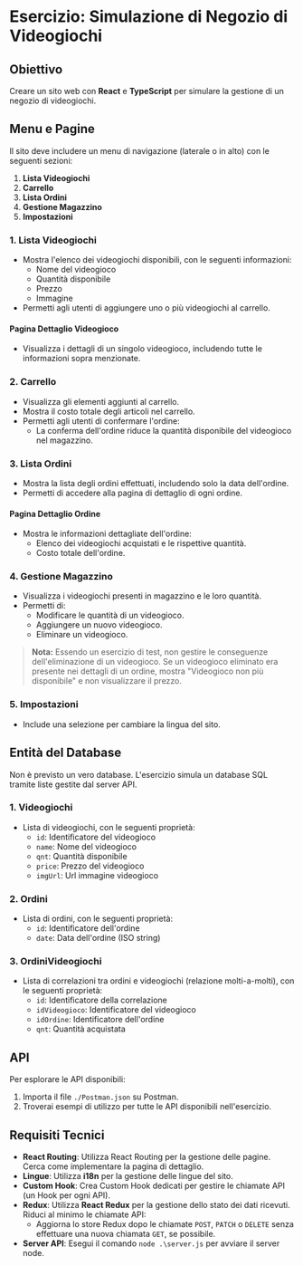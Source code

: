 # Esercizio: Simulazione di Negozio di Videogiochi

## Obiettivo

Creare un sito web con **React** e **TypeScript** per simulare la gestione di un negozio di videogiochi.

## Menu e Pagine

Il sito deve includere un menu di navigazione (laterale o in alto) con le seguenti sezioni:

1. **Lista Videogiochi**
2. **Carrello**
3. **Lista Ordini**
4. **Gestione Magazzino**
5. **Impostazioni**

### 1. Lista Videogiochi

- Mostra l'elenco dei videogiochi disponibili, con le seguenti informazioni:
  - Nome del videogioco
  - Quantità disponibile
  - Prezzo
  - Immagine
- Permetti agli utenti di aggiungere uno o più videogiochi al carrello.

#### Pagina Dettaglio Videogioco

- Visualizza i dettagli di un singolo videogioco, includendo tutte le informazioni sopra menzionate.

### 2. Carrello

- Visualizza gli elementi aggiunti al carrello.
- Mostra il costo totale degli articoli nel carrello.
- Permetti agli utenti di confermare l'ordine:
  - La conferma dell'ordine riduce la quantità disponibile del videogioco nel magazzino.

### 3. Lista Ordini

- Mostra la lista degli ordini effettuati, includendo solo la data dell'ordine.
- Permetti di accedere alla pagina di dettaglio di ogni ordine.

#### Pagina Dettaglio Ordine

- Mostra le informazioni dettagliate dell'ordine:
  - Elenco dei videogiochi acquistati e le rispettive quantità.
  - Costo totale dell'ordine.

### 4. Gestione Magazzino

- Visualizza i videogiochi presenti in magazzino e le loro quantità.
- Permetti di:
  - Modificare le quantità di un videogioco.
  - Aggiungere un nuovo videogioco.
  - Eliminare un videogioco.

> **Nota:** Essendo un esercizio di test, non gestire le conseguenze dell'eliminazione di un videogioco.
> Se un videogioco eliminato era presente nei dettagli di un ordine, mostra "Videogioco non più disponibile" e non visualizzare il prezzo.

### 5. Impostazioni

- Include una selezione per cambiare la lingua del sito.

## Entità del Database

Non è previsto un vero database. L'esercizio simula un database SQL tramite liste gestite dal server API.

### 1. Videogiochi

- Lista di videogiochi, con le seguenti proprietà:
  - `id`: Identificatore del videogioco
  - `name`: Nome del videogioco
  - `qnt`: Quantità disponibile
  - `price`: Prezzo del videogioco
  - `imgUrl`: Url immagine videogioco

### 2. Ordini

- Lista di ordini, con le seguenti proprietà:
  - `id`: Identificatore dell'ordine
  - `date`: Data dell'ordine (ISO string)

### 3. OrdiniVideogiochi

- Lista di correlazioni tra ordini e videogiochi (relazione molti-a-molti), con le seguenti proprietà:
  - `id`: Identificatore della correlazione
  - `idVideogioco`: Identificatore del videogioco
  - `idOrdine`: Identificatore dell'ordine
  - `qnt`: Quantità acquistata

## API

Per esplorare le API disponibili:

1. Importa il file `./Postman.json` su Postman.
2. Troverai esempi di utilizzo per tutte le API disponibili nell'esercizio.

## Requisiti Tecnici

- **React Routing**: Utilizza React Routing per la gestione delle pagine. Cerca come implementare la pagina di dettaglio.
- **Lingue**: Utilizza **i18n** per la gestione delle lingue del sito.
- **Custom Hook**: Crea Custom Hook dedicati per gestire le chiamate API (un Hook per ogni API).
- **Redux**: Utilizza **React Redux** per la gestione dello stato dei dati ricevuti. Riduci al minimo le chiamate API:
  - Aggiorna lo store Redux dopo le chiamate `POST`, `PATCH` o `DELETE` senza effettuare una nuova chiamata `GET`, se possibile.
- **Server API**: Esegui il comando `node .\server.js` per avviare il server node.
